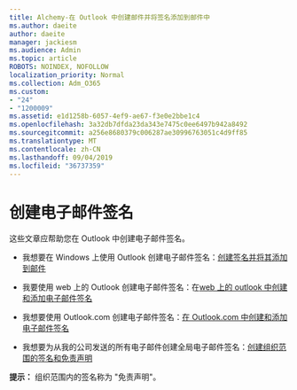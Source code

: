 ```yaml
---
title: Alchemy-在 Outlook 中创建邮件并将签名添加到邮件中
ms.author: daeite
author: daeite
manager: jackiesm
ms.audience: Admin
ms.topic: article
ROBOTS: NOINDEX, NOFOLLOW
localization_priority: Normal
ms.collection: Adm_O365
ms.custom:
- "24"
- "1200009"
ms.assetid: e1d1258b-6057-4ef9-ae67-f3e0e2bbe1c4
ms.openlocfilehash: 3a32db7dfda23da343e7475c0ee6497b942a8492
ms.sourcegitcommit: a256e8680379c006287ae30996763051c4d9ff85
ms.translationtype: MT
ms.contentlocale: zh-CN
ms.lasthandoff: 09/04/2019
ms.locfileid: "36737359"
---
```

# <a name="creating-email-signatures"></a>创建电子邮件签名

这些文章应帮助您在 Outlook 中创建电子邮件签名。
  
- 我想要在 Windows 上使用 Outlook 创建电子邮件签名：[创建签名并将其添加到邮件](https://support.office.com/article/8ee5d4f4-68fd-464a-a1c1-0e1c80bb27f2.aspx)
  
- 我要使用 web 上的 Outlook 创建电子邮件签名：在[web 上的 outlook 中创建和添加电子邮件签名](https://support.office.com/article/5ff9dcfd-d3f1-447b-b2e9-39f91b074ea3.aspx)

- 我想要使用 Outlook.com 创建电子邮件签名：[在 Outlook.com 中创建和添加电子邮件签名](https://support.office.com/article/776d9006-abdf-444e-b5b7-a61821dff034.aspx)

- 我想要为从我的公司发送的所有电子邮件创建全局电子邮件签名：[创建组织范围的签名和免责声明](https://docs.microsoft.com/office365/admin/setup/create-signatures-and-disclaimers)

 **提示：** 组织范围内的签名称为 "免责声明"。
  